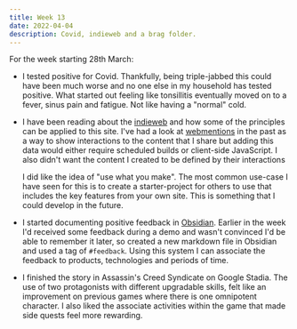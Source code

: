 ```yaml
---
title: Week 13
date: 2022-04-04
description: Covid, indieweb and a brag folder.
---
```


For the week starting 28th March:

- I tested positive for Covid. Thankfully, being triple-jabbed this could have been much worse and no one else in my household has tested positive. What started out feeling like tonsillitis eventually moved on to a fever, sinus pain and fatigue. Not like having a "normal" cold.

- I have been reading about the [indieweb](https://indieweb.org/) and how some of the principles can be applied to this site. I've had a look at [webmentions](https://indieweb.org/Webmention) in the past as a way to show interactions to the content that I share but adding this data would either require scheduled builds or client-side JavaScript. I also didn't want the content I created to be defined by their interactions

  I did like the idea of "use what you make". The most common use-case I have seen for this is to create a starter-project for others to use that includes the key features from your own site. This is something that I could develop in the future.

- I started documenting positive feedback in [Obsidian](https://obsidian.md/). Earlier in the week I'd received some feedback during a demo and wasn't convinced I'd be able to remember it later, so created a new markdown file in Obsidian and used a tag of `#feedback`. Using this system I can associate the feedback to products, technologies and periods of time.

- I finished the story in Assassin's Creed Syndicate on Google Stadia. The use of two protagonists with different upgradable skills, felt like an improvement on previous games where there is one omnipotent character. I also liked the associate activities within the game that made side quests feel more rewarding.
